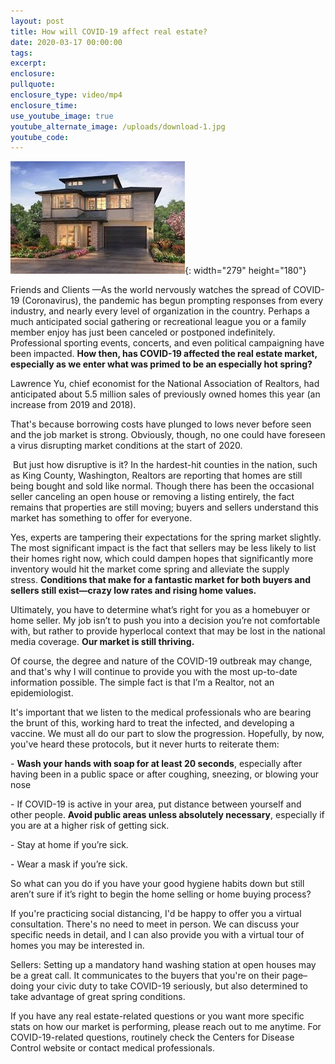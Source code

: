 ```yaml
---
layout: post
title: How will COVID-19 affect real estate?
date: 2020-03-17 00:00:00
tags:
excerpt:
enclosure:
pullquote:
enclosure_type: video/mp4
enclosure_time:
use_youtube_image: true
youtube_alternate_image: /uploads/download-1.jpg
youtube_code:
---
```


![](/uploads/download-1-1.jpg){: width="279" height="180"}

Friends and Clients —As the world nervously watches the spread of COVID-19 (Coronavirus), the pandemic has begun prompting responses from every industry, and nearly every level of organization in the country. Perhaps a much anticipated social gathering or recreational league you or a family member enjoy has just been canceled or postponed indefinitely. Professional sporting events, concerts, and even political campaigning have been impacted.&nbsp;**How then, has COVID-19 affected the real estate market, especially as we enter what was primed to be an especially hot spring?**

Lawrence Yu, chief economist for the National Association of Realtors, had anticipated about 5.5 million sales of previously owned homes this year (an increase from 2019 and 2018).

That's because borrowing costs have plunged to lows never before seen and the job market is strong. Obviously, though, no one could have foreseen a virus disrupting market conditions at the start of 2020.

&nbsp;But just how disruptive is it? In the hardest-hit counties in the nation, such as King County, Washington, Realtors are reporting that homes are still being bought and sold like normal. Though there has been the occasional seller canceling an open house or removing a listing entirely, the fact remains that properties are still moving; buyers and sellers understand this market has something to offer for everyone.&nbsp;

Yes, experts are tampering their expectations for the spring market slightly. The most significant impact is the fact that sellers may be less likely to list their homes right now, which could dampen hopes that significantly more inventory would hit the market come spring and alleviate the supply stress.&nbsp;**Conditions that make for a fantastic market for both buyers and sellers still exist—crazy low rates and rising home values.&nbsp;**

Ultimately, you have to determine what’s right for you as a homebuyer or home seller. My job isn’t to push you into a decision you’re not comfortable with, but rather to provide hyperlocal context that may be lost in the national media coverage.&nbsp;**Our market is still thriving.&nbsp;**

Of course, the degree and nature of the COVID-19 outbreak may change, and that's why I will continue to provide you with the most up-to-date information possible. The simple fact is that I’m a Realtor, not an epidemiologist.&nbsp;

It's important that we listen to the medical professionals who are bearing the brunt of this, working hard to treat the infected, and developing a vaccine. We must all do our part to slow the progression. Hopefully, by now, you've heard these protocols, but it never hurts to reiterate them:

\-&nbsp;**Wash your hands with soap for at least 20 seconds**, especially after having been in a public space or after coughing, sneezing, or blowing your nose

\- If COVID-19 is active in your area, put distance between yourself and other people.&nbsp;**Avoid public areas unless absolutely necessary**, especially if you are at a higher risk of getting sick.

\- Stay at home if you’re sick.

\- Wear a mask if you’re sick.&nbsp;

So what can you do if you have your good hygiene habits down but still aren’t sure if it’s right to begin the home selling or home buying process?

If you're practicing social distancing, I'd be happy to offer you a virtual consultation. There's no need to meet in person. We can discuss your specific needs in detail, and I can also provide you with a virtual tour of homes you may be interested in.

Sellers: Setting up a mandatory hand washing station at open houses may be a great call. It communicates to the buyers that you're on their page–doing your civic duty to take COVID-19 seriously, but also determined to take advantage of great spring conditions.

If you have any real estate-related questions or you want more specific stats on how our market is performing, please reach out to me anytime. For COVID-19-related questions, routinely check the Centers for Disease Control website or contact medical professionals.&nbsp;